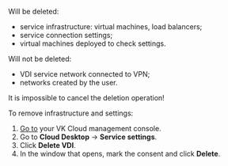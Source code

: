 Will be deleted:

- service infrastructure: virtual machines, load balancers;
- service connection settings;
- virtual machines deployed to check settings.

Will not be deleted:

- VDI service network connected to VPN;
- networks created by the user.

<err>

It is impossible to cancel the deletion operation!

</err>

To remove infrastructure and settings:

1. [Go to](https://msk.cloud.vk.com/app/en) your VK Cloud management console.
1. Go to **Cloud Desktop** → **Service settings**.
1. Click **Delete VDI**.
1. In the window that opens, mark the consent and click **Delete**.
